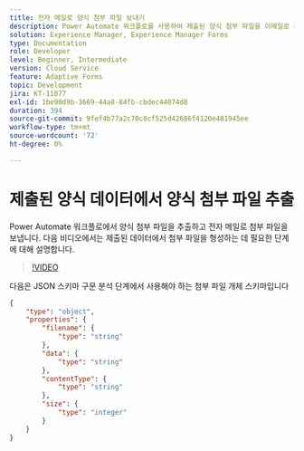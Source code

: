 ```yaml
---
title: 전자 메일로 양식 첨부 파일 보내기
description: Power Automate 워크플로를 사용하여 제출된 양식 첨부 파일을 이메일로 추출 및 전송
solution: Experience Manager, Experience Manager Forms
type: Documentation
role: Developer
level: Beginner, Intermediate
version: Cloud Service
feature: Adaptive Forms
topic: Development
jira: KT-11077
exl-id: 1be90d9b-3669-44a0-84fb-cbdec44074d8
duration: 394
source-git-commit: 9fef4b77a2c70c8cf525d42686f4120e481945ee
workflow-type: tm+mt
source-wordcount: '72'
ht-degree: 0%

---
```


# 제출된 양식 데이터에서 양식 첨부 파일 추출

Power Automate 워크플로에서 양식 첨부 파일을 추출하고 전자 메일로 첨부 파일을 보냅니다.
다음 비디오에서는 제출된 데이터에서 첨부 파일을 형성하는 데 필요한 단계에 대해 설명합니다.
>[!VIDEO](https://video.tv.adobe.com/v/3409017?quality=12&learn=on)

다음은 JSON 스키마 구문 분석 단계에서 사용해야 하는 첨부 파일 개체 스키마입니다

```json
{
    "type": "object",
    "properties": {
        "filename": {
            "type": "string"
        },
        "data": {
            "type": "string"
        },
        "contentType": {
            "type": "string"
        },
        "size": {
            "type": "integer"
        }
    }
}
```
